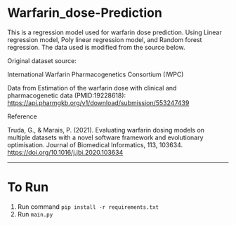 # Warfarin_dose-Prediction
This is a regression model used for warfarin dose prediction. Using Linear regression model, Poly linear regression model, and Random forest regression.
The data used is modified from the source below.

Original dataset source:

International Warfarin Pharmacogenetics Consortium (IWPC)

Data from Estimation of the warfarin dose with clinical and pharmacogenetic data (PMID:19228618):
https://api.pharmgkb.org/v1/download/submission/553247439

Reference

Truda, G., & Marais, P. (2021). Evaluating warfarin dosing models on multiple datasets with a novel software framework and evolutionary optimisation. Journal of Biomedical Informatics, 113, 103634. https://doi.org/10.1016/j.jbi.2020.103634

---
# To Run
1. Run command ```pip install -r requirements.txt```
2. Run ```main.py```
